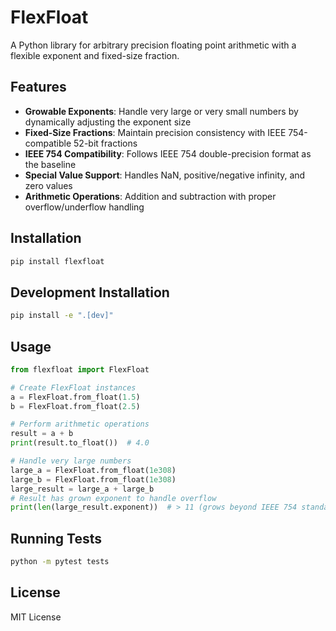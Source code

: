 # FlexFloat

A Python library for arbitrary precision floating point arithmetic with a flexible exponent and fixed-size fraction.

## Features

- **Growable Exponents**: Handle very large or very small numbers by dynamically adjusting the exponent size
- **Fixed-Size Fractions**: Maintain precision consistency with IEEE 754-compatible 52-bit fractions  
- **IEEE 754 Compatibility**: Follows IEEE 754 double-precision format as the baseline
- **Special Value Support**: Handles NaN, positive/negative infinity, and zero values
- **Arithmetic Operations**: Addition and subtraction with proper overflow/underflow handling

## Installation

```bash
pip install flexfloat
```

## Development Installation

```bash
pip install -e ".[dev]"
```

## Usage

```python
from flexfloat import FlexFloat

# Create FlexFloat instances
a = FlexFloat.from_float(1.5)
b = FlexFloat.from_float(2.5)

# Perform arithmetic operations
result = a + b
print(result.to_float())  # 4.0

# Handle very large numbers
large_a = FlexFloat.from_float(1e308)
large_b = FlexFloat.from_float(1e308)
large_result = large_a + large_b
# Result has grown exponent to handle overflow
print(len(large_result.exponent))  # > 11 (grows beyond IEEE 754 standard)
```

## Running Tests

```bash
python -m pytest tests
```


## License

MIT License
